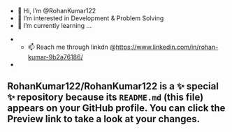 - 👋 Hi, I’m @RohanKumar122
- 👀 I’m interested in Development & Problem Solving
- 🌱 I’m currently learning ...
<!-- - 💞️ I’m looking to collaborate on ... -->
<!-- - 📫 How to reach me ... -->
- - 📫 Reach me through linkdn @https://www.linkedin.com/in/rohan-kumar-9b2a76186/

-
RohanKumar122/RohanKumar122 is a ✨ special ✨ repository because its `README.md` (this file) appears on your GitHub profile.
You can click the Preview link to take a look at your changes.
-
